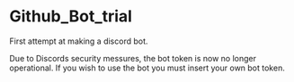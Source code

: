 # Github_Bot_trial
First attempt at making a discord bot.

Due to Discords security messures, the bot token is now no longer operational. If you wish to use the bot you must insert your own bot token.
